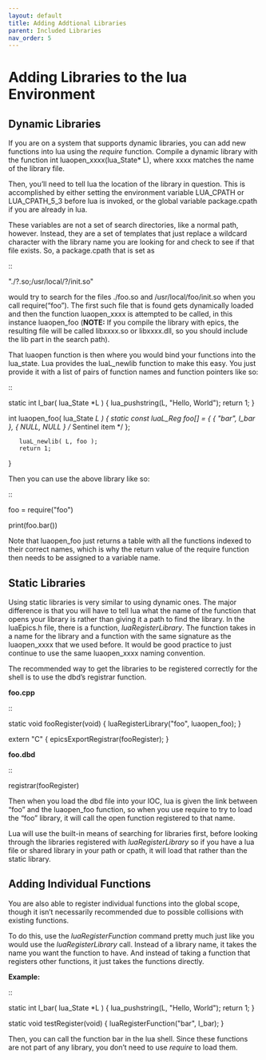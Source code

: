 ```yaml
---
layout: default
title: Adding Addtional Libraries
parent: Included Libraries
nav_order: 5
---
```



# Adding Libraries to the lua Environment

Dynamic Libraries
-----------------

If you are on a system that supports dynamic libraries, you can add new
functions into lua using the *require* function. Compile a dynamic
library with the function int luaopen_xxxx(lua_State\* L), where xxxx
matches the name of the library file.

Then, you’ll need to tell lua the location of the library in question.
This is accomplished by either setting the environment variable
LUA_CPATH or LUA_CPATH_5_3 before lua is invoked, or the global variable
package.cpath if you are already in lua.

These variables are not a set of search directories, like a normal path,
however. Instead, they are a set of templates that just replace a
wildcard character with the library name you are looking for and check
to see if that file exists. So, a package.cpath that is set as

::

   "./?.so;/usr/local/?/init.so"

would try to search for the files ./foo.so and /usr/local/foo/init.so
when you call require(“foo”). The first such file that is found gets
dynamically loaded and then the function luaopen_xxxx is attempted to be
called, in this instance luaopen_foo (**NOTE:** If you compile the
library with epics, the resulting file will be called libxxxx.so or
libxxxx.dll, so you should include the lib part in the search path).

That luaopen function is then where you would bind your functions into
the lua_state. Lua provides the luaL_newlib function to make this easy.
You just provide it with a list of pairs of function names and function
pointers like so:

::

   static int l_bar( lua_State *L )
   {
       lua_pushstring(L, "Hello, World");
       return 1;
   }

   int luaopen_foo( lua_State *L )
   {
       static const luaL_Reg foo[] = {
           { "bar", l_bar },
           { NULL, NULL } /* Sentinel item */
       };

       luaL_newlib( L, foo );
       return 1;
   }

Then you can use the above library like so:

::

   foo = require("foo")

   print(foo.bar())

Note that luaopen_foo just returns a table with all the functions
indexed to their correct names, which is why the return value of the
require function then needs to be assigned to a variable name.

Static Libraries
----------------

Using static libraries is very similar to using dynamic ones. The major
difference is that you will have to tell lua what the name of the
function that opens your library is rather than giving it a path to find
the library. In the luaEpics.h file, there is a function,
*luaRegisterLibrary*. The function takes in a name for the library and a
function with the same signature as the luaopen_xxxx that we used
before. It would be good practice to just continue to use the same
luaopen_xxxx naming convention.

The recommended way to get the libraries to be registered correctly for
the shell is to use the dbd’s registrar function.

**foo.cpp**

::

   static void fooRegister(void)
   {
       luaRegisterLibrary("foo", luaopen_foo);
   }

   extern "C"
   {
       epicsExportRegistrar(fooRegister);
   }

**foo.dbd**

::

   registrar(fooRegister)

Then when you load the dbd file into your IOC, lua is given the link
between “foo” and the luaopen_foo function, so when you use require to
try to load the “foo” library, it will call the open function registered
to that name.

Lua will use the built-in means of searching for libraries first, before
looking through the libraries registered with *luaRegisterLibrary* so if
you have a lua file or shared library in your path or cpath, it will
load that rather than the static library.

Adding Individual Functions
---------------------------

You are also able to register individual functions into the global
scope, though it isn’t necessarily recommended due to possible
collisions with existing functions.

To do this, use the *luaRegisterFunction* command pretty much just like
you would use the *luaRegisterLibrary* call. Instead of a library name,
it takes the name you want the function to have. And instead of taking a
function that registers other functions, it just takes the functions
directly.

**Example:**

::

   static int l_bar( lua_State *L )
   {
       lua_pushstring(L, "Hello, World");
       return 1;
   }

   static void testRegister(void)
   {
       luaRegisterFunction("bar", l_bar);
   }

Then, you can call the function bar in the lua shell. Since these
functions are not part of any library, you don’t need to use *require*
to load them.
